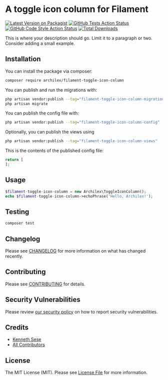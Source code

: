 # A toggle icon column for Filament

[![Latest Version on Packagist](https://img.shields.io/packagist/v/archilex/filament-toggle-icon-column.svg?style=flat-square)](https://packagist.org/packages/archilex/filament-toggle-icon-column)
[![GitHub Tests Action Status](https://img.shields.io/github/workflow/status/archilex/filament-toggle-icon-column/run-tests?label=tests)](https://github.com/archilex/filament-toggle-icon-column/actions?query=workflow%3Arun-tests+branch%3Amain)
[![GitHub Code Style Action Status](https://img.shields.io/github/workflow/status/archilex/filament-toggle-icon-column/Check%20&%20fix%20styling?label=code%20style)](https://github.com/archilex/filament-toggle-icon-column/actions?query=workflow%3A"Check+%26+fix+styling"+branch%3Amain)
[![Total Downloads](https://img.shields.io/packagist/dt/archilex/filament-toggle-icon-column.svg?style=flat-square)](https://packagist.org/packages/archilex/filament-toggle-icon-column)



This is where your description should go. Limit it to a paragraph or two. Consider adding a small example.

## Installation

You can install the package via composer:

```bash
composer require archilex/filament-toggle-icon-column
```

You can publish and run the migrations with:

```bash
php artisan vendor:publish --tag="filament-toggle-icon-column-migrations"
php artisan migrate
```

You can publish the config file with:

```bash
php artisan vendor:publish --tag="filament-toggle-icon-column-config"
```

Optionally, you can publish the views using

```bash
php artisan vendor:publish --tag="filament-toggle-icon-column-views"
```

This is the contents of the published config file:

```php
return [
];
```

## Usage

```php
$filament-toggle-icon-column = new Archilex\ToggleIconColumn();
echo $filament-toggle-icon-column->echoPhrase('Hello, Archilex!');
```

## Testing

```bash
composer test
```

## Changelog

Please see [CHANGELOG](CHANGELOG.md) for more information on what has changed recently.

## Contributing

Please see [CONTRIBUTING](.github/CONTRIBUTING.md) for details.

## Security Vulnerabilities

Please review [our security policy](../../security/policy) on how to report security vulnerabilities.

## Credits

- [Kenneth Sese](https://github.com/archilex)
- [All Contributors](../../contributors)

## License

The MIT License (MIT). Please see [License File](LICENSE.md) for more information.
